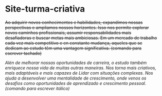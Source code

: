 # Site-turma-criativa

~~Ao adquirir novos conhecimentos e habilidades, expandimos nossas perspectivas e ampliamos nossos horizontes. Isso nos permite explorar novos caminhos profissionais, assumir responsabilidades mais desafiadoras e buscar metas mais ambiciosas. Em um mercado de trabalho cada vez mais competitivo e en constante mudança, aqueles que se dedicam ao estudo têm uma vantagem significativa. (comando para escrever tachado)~~

*Alén de melhorar nossas oportunidades de carreira, o estudo também enriquece nossa vida de muitas outras maneiras. Nos torna mais criativos, mais adaptáveis e mais capazes de Lidar com situações complexas. Nos ajuda a desenvolver uma mentalidade de crescimento, onde venos os desafios como oportunidades de aprendizado e crescimento pessoal. (comando para escrever itálico)*

